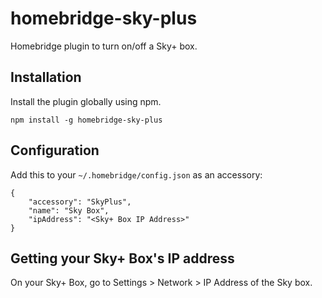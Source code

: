 # homebridge-sky-plus

Homebridge plugin to turn on/off a Sky+ box.

## Installation

Install the plugin globally using npm.

```
npm install -g homebridge-sky-plus
```

## Configuration

Add this to your `~/.homebridge/config.json` as an accessory:
```
{
	"accessory": "SkyPlus",
	"name": "Sky Box",
	"ipAddress": "<Sky+ Box IP Address>"
}
```

## Getting your Sky+ Box's IP address

On your Sky+ Box, go to Settings > Network > IP Address of the Sky box.
